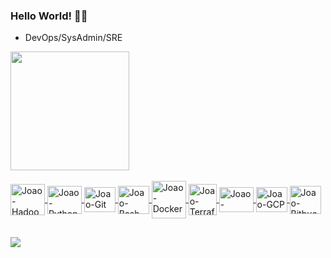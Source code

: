 ### Hello World! 👨‍💻

- DevOps/SysAdmin/SRE

<div align="left">
  <a href="https://github.com/araujoajoao">

  <img height="190em" src="https://github-readme-stats.vercel.app/api/top-langs/?username=araujoajoao&layout=compact&langs_count=7&theme=dark"/>
</div>
  <div style="display: inline_block"><br>
<img align="center" alt="Joao-Hadoop" height="50" width="55" src="https://cdn.jsdelivr.net/gh/devicons/devicon@latest/icons/hadoop/hadoop-original.svg" />
<img align="center" alt="Joao-Python" height="45" width="55" src="https://cdn.jsdelivr.net/gh/devicons/devicon/icons/python/python-original.svg" />
<img align="center" alt="Joao-Git" height="40" width="50" src="https://cdn.jsdelivr.net/gh/devicons/devicon@latest/icons/git/git-original.svg"/>
<img align="center" alt="Joao-Bash" height="45" width="50" src="https://cdn.jsdelivr.net/gh/devicons/devicon@latest/icons/bash/bash-plain.svg" />
<img align="center" alt="Joao-Docker" height="60" width="55" src="https://cdn.jsdelivr.net/gh/devicons/devicon@latest/icons/docker/docker-original.svg" />
<img align="center" alt="Joao-Terraform" height="50" width="45" src="https://cdn.jsdelivr.net/gh/devicons/devicon@latest/icons/terraform/terraform-original.svg" />
<img align="center" alt="Joao-Kubernetes" height="40" width="55" src="https://cdn.jsdelivr.net/gh/devicons/devicon@latest/icons/kubernetes/kubernetes-original.svg" />
<img align="center" alt="Joao-GCP" height="40" width="50" src="https://cdn.jsdelivr.net/gh/devicons/devicon/icons/googlecloud/googlecloud-original.svg" />
<img align="center" alt="Joao-Bitbucket" height="45" width="50" src="https://cdn.jsdelivr.net/gh/devicons/devicon@latest/icons/bitbucket/bitbucket-original.svg" />
                    

##
    
  <div>   
  <a href="https://www.linkedin.com/in/araujojoao84/" target="_blank"><img src="https://img.shields.io/badge/-LinkedIn-%230077B5?style=for-the-badge&logo=linkedin&logoColor=white" target="_blank"></a>

   
  </div>
  
  

